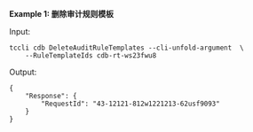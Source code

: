 **Example 1: 删除审计规则模板**



Input: 

```
tccli cdb DeleteAuditRuleTemplates --cli-unfold-argument  \
    --RuleTemplateIds cdb-rt-ws23fwu8
```

Output: 
```
{
    "Response": {
        "RequestId": "43-12121-812w1221213-62usf9093"
    }
}
```

